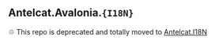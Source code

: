 ## Antelcat.Avalonia.`{I18N}`

♲ This repo is deprecated and totally moved to [Antelcat.I18N](https://github.com/Antelcat/Antelcat.I18N)

